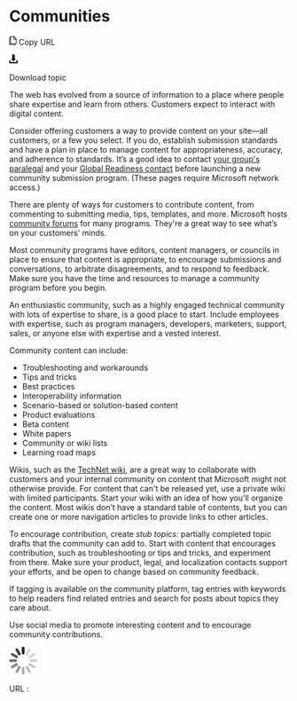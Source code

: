 ﻿# Communities

![Copy URL](media/social-mediacommunities/Copy.png)
Copy URL

![Download](media/social-mediacommunities/Download.png)

Download topic

The
web has evolved from a source of information to a place
where people share expertise and learn from others. Customers
expect to interact with digital content. 

Consider
offering customers a way to provide content on your site—all
customers, or a few you select. If you do, establish submission
standards and have a plan in place to manage content for
appropriateness, accuracy, and adherence to standards. It’s a good
idea to contact [your group's paralegal](https://microsoft.sharepoint.com/sites/lcaweb/Pages/Applications/LegalContact.aspx) and your [Global Readiness contact](https://globalready.azurewebsites.net/Pages/Contacts) before launching a new community submission program. (These pages require Microsoft network access.)

There
are plenty of ways for customers to contribute content, from
commenting to submitting media, tips, templates, and more. Microsoft
hosts [community forums](http://answers.microsoft.com/en-us) for many programs. They're a great way to see what’s on your customers’ minds. 

Most
community programs have editors, content managers, or councils in
place to ensure that content is appropriate, to encourage submissions
and conversations, to arbitrate disagreements, and to respond to
feedback. Make sure you have the time and resources to manage a
community program before you begin. 

An
enthusiastic community, such as a highly engaged
technical community with lots of expertise to share, is a good
place to start. Include employees with expertise, such as program
managers, developers, marketers, support, sales, or anyone else
with expertise and a vested interest.

Community content can include:

  - Troubleshooting and workarounds
  - Tips and tricks
  - Best practices
  - Interoperability information
  - Scenario-based or solution-based content
  - Product evaluations
  - Beta content
  - White papers
  - Community or wiki lists
  - Learning road maps

Wikis, such as the [TechNet wiki](http://social.technet.microsoft.com/wiki/), are
a great way to collaborate with customers and your internal
community on content that Microsoft might not otherwise provide. For
content that can't be released yet, use a private wiki with limited
participants. Start
your wiki with an idea of how you'll organize the content. Most
wikis don’t have a standard table of contents, but you can create one or
more navigation articles to provide links to other articles. 

To encourage contribution, create *stub topics:* partially
completed topic drafts that the community can add to. Start with
content that encourages contribution, such as troubleshooting or
tips and tricks, and experiment from there. Make sure your product,
legal, and localization contacts support your efforts, and be open
to change based on community feedback. 

If
tagging is available on the community platform, tag entries with
keywords to help readers find related entries and search for
posts about topics they care about.

Use social media to promote interesting content and to encourage community contributions.

![In progress](media/social-mediacommunities/activity-large.gif)

URL :
